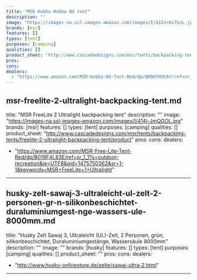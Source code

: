 ```yaml
---
title: "MSR Hubba Hubba NX tent"
description: ""
image: "https://images-na.ssl-images-amazon.com/images/I/41XJ+8s7xnL.jpg"
brands: [msr]
features: []
types: [tent]
purposes: [camping]
qualities: []
product_sheet: "http://www.cascadedesigns.com/msr/tents/backpacking-tents/hubba-hubba-nx/product"
pros:
cons:
dealers:
  - "https://www.amazon.com/MSR-Hubba-NX-Tent-Red/dp/B00G7H9CAY/ref=sr_1_1?s=outdoor-recreation&ie=UTF8&qid=1475749651&sr=1-1&keywords=MSR+Hubba+Hubba"
---
```

msr-freelite-2-ultralight-backpacking-tent.md
---
title: "MSR FreeLite 2 Ultralight backpacking tent"
description: ""
image: "https://images-na.ssl-images-amazon.com/images/I/414j-JmQGOL.jpg"
brands: [msr]
features: []
types: [tent]
purposes: [camping]
qualities: []
product_sheet: "http://www.cascadedesigns.com/msr/tents/backpacking-tents/freelite-2-ultralight-backpacking-tent/product"
pros:
cons:
dealers:
  - "https://www.amazon.com/MSR-Free-Lite-Tent-Red/dp/B019F4L83E/ref=sr_1_1?s=outdoor-recreation&ie=UTF8&qid=1475750362&sr=1-1&keywords=MSR+FreeLite+1+Ultralight"
---
husky-zelt-sawaj-3-ultraleicht-ul-zelt-2-personen-gr-n-silikonbeschichtet-duraluminiumgest-nge-wassers-ule-8000mm.md
---
title: "Husky Zelt Sawaj 3, Ultraleicht (UL)-Zelt, 2 Personen, grün, silikonbeschichtet, Duraluminiumgestänge, Wassersäule 8000mm"
description: ""
image: ""
brands: [husky]
features: []
types: [tent]
purposes: [camping]
qualities: []
product_sheet: ""
pros:
cons:
dealers:
  - "http://www.husky-onlinestore.de/zelte/sawaj-ultra-2.html"
---
